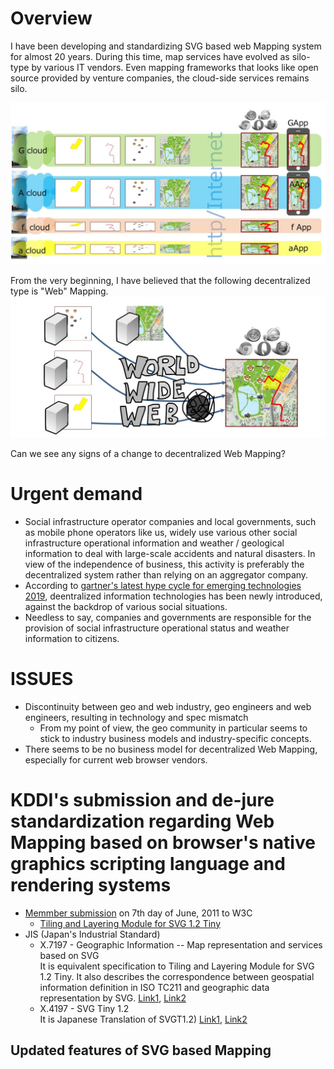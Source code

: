 # Overview
I have been developing and standardizing SVG based web Mapping system for almost 20 years.
During this time, map services have evolved as silo-type by various IT vendors. Even mapping frameworks that looks like open source provided by venture companies, the cloud-side services remains silo.

![silo mapping services](imgs/siloMap.JPG)

From the very beginning, I have believed that the following decentralized type is "Web" Mapping.
![decentralized Web Mapping](imgs/decentralizedWebMapping.JPG)

Can we see any signs of a change to decentralized Web Mapping?


# Urgent demand
- Social infrastructure operator companies and local governments, such as mobile phone operators like us, widely use various other social infrastructure operational information and weather / geological information to deal with large-scale accidents and natural disasters. In view of the independence of business, this activity is preferably the decentralized system rather than relying on an aggregator company.
- According to [gartner's latest hype cycle for emerging technologies 2019](https://www.gartner.com/smarterwithgartner/5-trends-appear-on-the-gartner-hype-cycle-for-emerging-technologies-2019/), deentralized information technologies has been newly introduced, against the backdrop of various social situations.
- Needless to say, companies and governments are responsible for the provision of social infrastructure operational status and weather information to citizens.

# ISSUES
- Discontinuity between geo and web industry, geo engineers and web engineers, resulting in technology and spec mismatch
  - From my point of view, the geo community in particular seems to stick to industry business models and industry-specific concepts.
- There seems to be no business model for decentralized Web Mapping, especially for current web browser vendors.

# KDDI's submission and de-jure standardization regarding Web Mapping based on browser's native graphics scripting language and rendering systems
- [Memmber submission](https://www.w3.org/Submission/2011/04/) on 7th day of June, 2011 to W3C
  - [Tiling and Layering Module for SVG 1.2 Tiny](https://www.w3.org/Submission/2011/SUBM-SVGTL-20110607/)
- JIS (Japan's Industrial Standard)
  - X.7197 - Geographic Information -- Map representation and services based on SVG<br>
    It is equivalent specification to Tiling and Layering Module for SVG 1.2 Tiny. It also describes the correspondence between geospatial information definition in ISO TC211 and geographic data representation by SVG. [Link1](https://webdesk.jsa.or.jp/books/W11M0090/index/?bunsyo_id=JIS%20X%207197:2012), [Link2](https://kikakurui.com/x7/X7197-2012-01.html)
  - X.4197 - SVG Tiny 1.2<br>
    It is Japanese Translation of SVGT1.2) [Link1](https://webdesk.jsa.or.jp/books/W11M0090/index/?bunsyo_id=JIS%20X%204197:2012), [Link2](https://kikakurui.com/x4/X4197-2012-01.html)

## Updated features of SVG based Mapping
